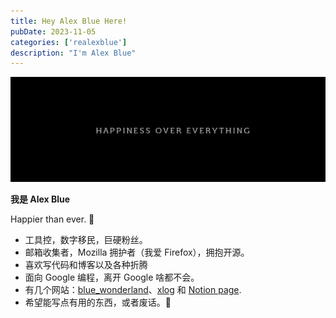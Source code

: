 ```yaml
---
title: Hey Alex Blue Here!
pubDate: 2023-11-05
categories: ['realexblue']
description: "I'm Alex Blue"
---
```


![169920264494420211217_001016.jpg](https://raw.githubusercontent.com/iamalexblue/fluoxetine12_pic_repo/master/Utools/169920264494420211217_001016.jpg)

**我是 Alex Blue**

Happier than ever. 💙
- 工具控，数字移民，巨硬粉丝。
- 邮箱收集者，Mozilla 拥护者（我爱 Firefox），拥抱开源。
- 喜欢写代码和博客以及各种折腾
- 面向 Google 编程，离开 Google 啥都不会。
- 有几个网站：[blue_wonderland](https://iamalex.blue/)、[xlog](https://ifruit.club/) 和 [Notion page](https://iamalexblue.notion.site/).
- 希望能写点有用的东西，或者废话。🍋
